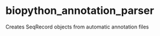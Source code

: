 biopython_annotation_parser
===========================

Creates SeqRecord objects from automatic annotation files
